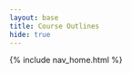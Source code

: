 ```yaml
---
layout: base
title: Course Outlines
hide: true
---
```


{% include nav_home.html %}

<style>
  #typed-text {
    font-style: bold;
    text-align: center;
    font-size: 30px;
  }
</style>

<div id="typed-text"></div>

<script>
const textToType = "MARIO OOP: BY XAVIER THOMPSON";
const typingSpeed = 100;

  function typeWriter() {
    const element = document.getElementById('typed-text');
    let i = 0;

    function type() {
      if (i < textToType.length) {
        element.innerHTML += textToType.charAt(i);
        i++;
        setTimeout(type, typingSpeed);
      }
    }

    type();
  }

  document.addEventListener('DOMContentLoaded', typeWriter);
  </script>